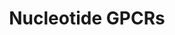 ---
annotations:
- type: Pathway Ontology
  value: signaling pathway
- type: Pathway Ontology
  value: G protein mediated signaling pathway
authors:
- MaintBot
- Elisa
description: ''
last-edited: 2016-07-25
organisms:
- Canis familiaris
redirect_from:
- /index.php/Pathway:WP1158
- /instance/WP1158
schema-jsonld:
- '@context': https://schema.org/
  '@id': https://wikipathways.github.io/pathways/WP1158.html
  '@type': Dataset
  creator:
    '@type': Organization
    name: WikiPathways
  description: ''
  keywords:
  - LTB4R
  - P2RY4
  - ADORA3
  - ADORA2B
  - P2RY1
  - Adenosine
  - P2RY6
  - Adenine
  - LPAR4
  - ADORA2A
  - P2RY5
  - P2RY2
  - ADORA1
  license: CC0
  name: Nucleotide GPCRs
seo: CreativeWork
title: Nucleotide GPCRs
wpid: WP1158
---